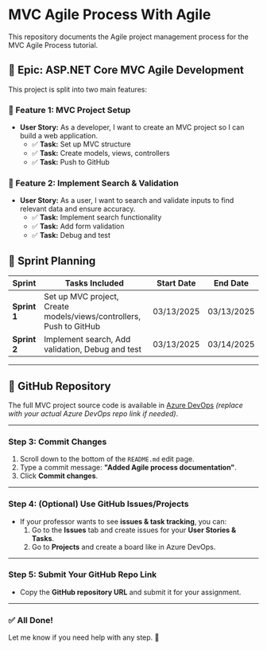 # MVC Agile Process With Agile  

This repository documents the Agile project management process for the MVC Agile Process tutorial.

## 📌 Epic: ASP.NET Core MVC Agile Development  
This project is split into two main features:  

### 🔹 Feature 1: MVC Project Setup  
- **User Story:** As a developer, I want to create an MVC project so I can build a web application.  
  - ✅ **Task:** Set up MVC structure  
  - ✅ **Task:** Create models, views, controllers  
  - ✅ **Task:** Push to GitHub  

### 🔹 Feature 2: Implement Search & Validation  
- **User Story:** As a user, I want to search and validate inputs to find relevant data and ensure accuracy.  
  - ✅ **Task:** Implement search functionality  
  - ✅ **Task:** Add form validation  
  - ✅ **Task:** Debug and test  

## 📅 Sprint Planning  

| Sprint | Tasks Included | Start Date | End Date |
|--------|---------------|------------|----------|
| **Sprint 1** | Set up MVC project, Create models/views/controllers, Push to GitHub | 03/13/2025 | 03/13/2025 |
| **Sprint 2** | Implement search, Add validation, Debug and test | 03/13/2025 | 03/14/2025 |

---

## 📂 GitHub Repository  

The full MVC project source code is available in [Azure DevOps](#) *(replace with your actual Azure DevOps repo link if needed)*.

---

### **Step 3: Commit Changes**  
1. Scroll down to the bottom of the `README.md` edit page.  
2. Type a commit message: **"Added Agile process documentation"**.  
3. Click **Commit changes**.

---

### **Step 4: (Optional) Use GitHub Issues/Projects**  
- If your professor wants to see **issues & task tracking**, you can:  
  1. Go to the **Issues** tab and create issues for your **User Stories & Tasks**.  
  2. Go to **Projects** and create a board like in Azure DevOps.  

---

### **Step 5: Submit Your GitHub Repo Link**  
- Copy the **GitHub repository URL** and submit it for your assignment.

---

### ✅ **All Done!**  
Let me know if you need help with any step. 🚀
